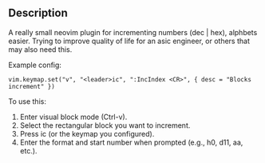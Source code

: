 ## Description
A really small neovim plugin for incrementing numbers (dec | hex), alphbets easier.
Trying to improve quality of life for an asic engineer, or others that may also need this.

Example config:

```
vim.keymap.set("v", "<leader>ic", ":IncIndex <CR>", { desc = "Blocks increment" })
```

To use this:
1. Enter visual block mode (Ctrl-v).
2. Select the rectangular block you want to increment.
3. Press <leader>ic (or the keymap you configured).
4. Enter the format and start number when prompted (e.g., h0, d11, aa, etc.).

